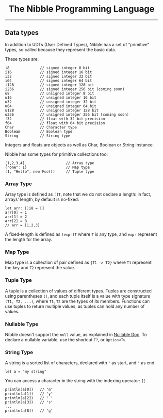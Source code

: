 <div align="center">
  <h1>The Nibble Programming Language</h1>
  <hr/>
</div>

## Data types

In addition to UDTs (User Defined Types), Nibble has a set of "primitive" types, so called because they
represent the basic data.

These types are:

```
i8              // signed integer 8 bit
i16             // signed integer 16 bit
i32             // signed integer 32 bit
i64             // signed integer 64 bit
i128            // signed integer 128 bit
i256            // signed integer 256 bit (coming soon)
u8              // unsigned integer 8 bit
u16             // unsigned integer 16 bit
u32             // unsigned integer 32 bit
u64             // unsigned integer 64 bit
u128            // unsigned integer 128 bit
u256            // unsigned integer 256 bit (coming soon)
f32             // float with 32 bit precision
f64             // float with 64 bit precision
Char            // Character type
Boolean         // Boolean type
String          // String type
```

Integers and floats are objects as well as Char, Boolean or String instance.

Nibble has some types for primitive collections too:

```
[1,2,3,4]                   // Array type
{"one": 1}                  // Map type
(1, "Hello", new Foo())     // Tuple type
```

### Array Type

Array type is defined as `[]T`, note that we do not declare a length: in fact, arrays' length, by default is no-fixed:
```
let arr: []i8 = []
arr[0] = 1
arr[1] = 2
arr[2] = 3
// arr = [1,2,3]
```
A fixed-length is defined as `[expr]T` where `T` is any type, and `expr` represent the length for the array.

### Map Type

Map type is a collection of pair defined as `{T1 -> T2}` where `T1` represent the key and `T2` represent the value.

### Tuple Type

A tuple is a collection of values of different types. 
Tuples are constructed using parentheses `()`, and each tuple itself is a value with type signature 
`(T1, T2, ...)`, where `T1`, `T2` are the types of its members.
Functions can use tuples to return multiple values, as tuples can hold any number of values.

### Nullable Type

Nibble doesn't support the `null` value, as explained in [Nullable Doc](nullable.md).
To declare a nullable variable, use the shortcut `T?`, or `Option<T>`.

### String Type

A string is a sorted list of characters, declared with `"` as start, and `"` as end.

```
let a = "my string"
```

You can access a character in the string with the indexing operator: `[]`

```
println(a[0])   // 'm'
println(a[1])   // 'y'
println(a[2])   // ' '
println(a[3])   // 's'
...
println(a[8])   // 'g'
```



